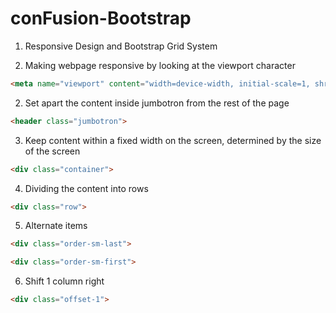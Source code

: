 # conFusion-Bootstrap

1. Responsive Design and Bootstrap Grid System

1. Making webpage responsive by looking at the viewport character
```html
<meta name="viewport" content="width=device-width, initial-scale=1, shrink-to-fit=no">
```

2. Set apart the content inside jumbotron from the rest of the page
```html
<header class="jumbotron">
```

3. Keep content within a fixed width on the screen, determined by the size of the screen
```html
<div class="container">
```
4. Dividing the content into rows
```html
<div class="row">
```
5. Alternate items
```html
<div class="order-sm-last">
```
```html
<div class="order-sm-first">
```
6. Shift 1 column right
```html
<div class="offset-1">
```
